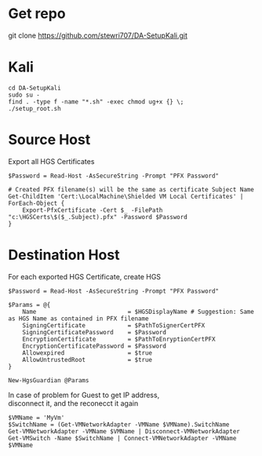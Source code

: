 # Get repo
git clone https://github.com/stewri707/DA-SetupKali.git

# Kali
```
cd DA-SetupKali
sudo su -
find . -type f -name "*.sh" -exec chmod ug+x {} \;
./setup_root.sh
```

# Source Host
Export all HGS Certificates
```
$Password = Read-Host -AsSecureString -Prompt "PFX Password"

# Created PFX filename(s) will be the same as certificate Subject Name
Get-ChildItem 'Cert:\LocalMachine\Shielded VM Local Certificates' | ForEach-Object {
    Export-PfxCertificate -Cert $_ -FilePath "c:\HGSCerts\$($_.Subject).pfx" -Password $Password
}
```

# Destination Host
For each exported HGS Certificate, create HGS
```
$Password = Read-Host -AsSecureString -Prompt "PFX Password"

$Params = @{
    Name                          = $HGSDisplayName # Suggestion: Same as HGS Name as contained in PFX filename
    SigningCertificate            = $PathToSignerCertPFX
    SigningCertificatePassword    = $Password
    EncryptionCertificate         = $PathToEnryptionCertPFX
    EncryptionCertificatePassword = $Password
    Allowexpired                  = $true
    AllowUntrustedRoot            = $true
}

New-HgsGuardian @Params
```

In case of problem for Guest to get IP address,\
disconnect it, and the reconecct it again
```
$VMName = 'MyVm'
$SwitchName = (Get-VMNetworkAdapter -VMName $VMName).SwitchName
Get-VMNetworkAdapter -VMName $VMName | Disconnect-VMNetworkAdapter
Get-VMSwitch -Name $SwitchName | Connect-VMNetworkAdapter -VMName $VMName
```
